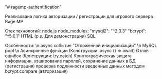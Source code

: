 "# ragemp-authentification" 

Реализована логика авторизации / регистрации для игрового сервера Rage MP

Стек технологий:
node.js
node_modules:
"mysql2": "^2.3.3"
"bcrypt": "^5.0.1"
HTML (p.s. Для демонстрации)
SQL

Особенности: \n
async событие "Отложенной инициализации" \n
MySQL pool \n
Асинхронные функции (Конструкции: async () => await)
Отлов ошибок (Конструкции: try.catch)
Криптографическая защита информации.
хэширование паролей, сохранение данных в БД (регистрация)
проверка подлинности введенных данных методом bcrypt.compare (авторизация)
